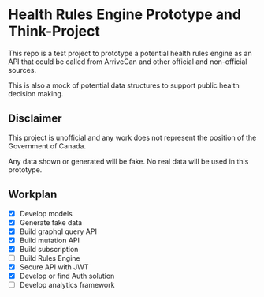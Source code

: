 # Health Rules Engine Prototype and Think-Project

This repo is a test project to prototype a potential health rules engine as an API that could be called from ArriveCan and other official and non-official sources.

This is also a mock of potential data structures to support public health decision making.

## Disclaimer

This project is unofficial and any work does not represent the position of the Government of Canada.

Any data shown or generated will be fake. No real data will be used in this prototype.

## Workplan

- [x] Develop models
- [x] Generate fake data
- [x] Build graphql query API
- [x] Build mutation API
- [x] Build subscription
- [ ] Build Rules Engine
- [x] Secure API with JWT
- [x] Develop or find Auth solution
- [ ] Develop analytics framework